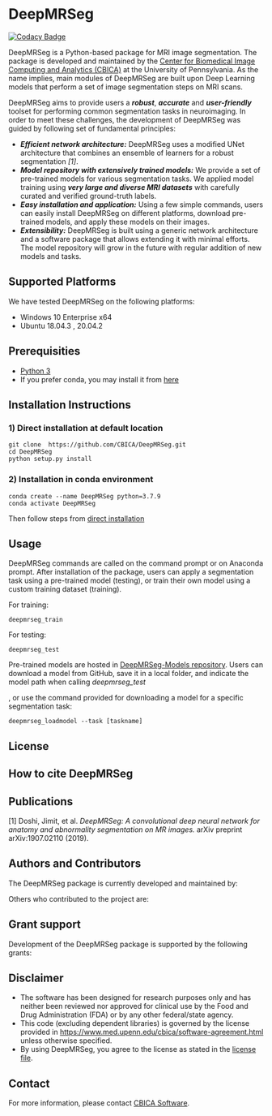 # DeepMRSeg

[![Codacy Badge](https://api.codacy.com/project/badge/Grade/abb2c20d73ed464180494bf2fed3f0eb)](https://app.codacy.com/gh/CBICA/DeepMRSeg?utm_source=github.com&utm_medium=referral&utm_content=CBICA/DeepMRSeg&utm_campaign=Badge_Grade_Settings)

DeepMRSeg is a Python-based package for MRI image segmentation. The package is developed and maintained by the [Center for Biomedical Image Computing and Analytics (CBICA)](https://www.cbica.upenn.edu/) at the University of Pennsylvania. As the name implies, main modules of DeepMRSeg are built upon Deep Learning models that perform a set of image segmentation steps on MRI scans.

DeepMRSeg aims to provide users a ***robust***, ***accurate*** and ***user-friendly*** toolset for performing common segmentation tasks in neuroimaging. In order to meet these challenges, the development of DeepMRSeg was guided by following set of fundamental principles:

* ***Efficient network architecture:*** DeepMRSeg uses a modified UNet architecture that combines an ensemble of learners for a robust segmentation  _[1]_.
* ***Model repository with extensively trained models:*** We provide a set of pre-trained models for various segmentation tasks. We applied model training using ***_very large and diverse MRI datasets_*** with carefully curated and verified ground-truth labels.
* ***Easy installation and application:*** Using a few simple commands, users can easily install DeepMRSeg on different platforms, download pre-trained models, and apply these models on their images.
* ***Extensibility:*** DeepMRSeg is built using a generic network architecture and a software package that allows extending it with minimal efforts. The model repository will grow in the future with regular addition of new models and tasks.

## Supported Platforms
We have tested DeepMRSeg on the following platforms: 
-   Windows 10 Enterprise x64
-   Ubuntu 18.04.3 , 20.04.2

## Prerequisities
-   [Python 3](https://www.python.org/downloads/)
-   If you prefer conda, you may install it from [here](https://www.anaconda.com/products/individual)

## Installation Instructions

### 1) Direct installation at default location 
```
git clone  https://github.com/CBICA/DeepMRSeg.git
cd DeepMRSeg
python setup.py install
```

### 2) Installation in conda environment
```
conda create --name DeepMRSeg python=3.7.9
conda activate DeepMRSeg
```
Then follow steps from [direct installation](#direct-installation-at-default-location)

## Usage

DeepMRSeg commands are called on the command prompt or on Anaconda prompt. After installation of the package, users can apply a segmentation task using a pre-trained model (testing), or train their own model using a custom training dataset (training). 

For training:

```
deepmrseg_train
```

For testing:

```
deepmrseg_test 
```


Pre-trained models are hosted in [DeepMRSeg-Models repository](https://github.com/CBICA/DeepMRSeg-Models). Users can download a model from GitHub, save it in a local folder, and indicate the model path when calling _deepmrseg_test_

, or use the command provided for downloading a model for a specific segmentation task:

```
deepmrseg_loadmodel --task [taskname]
```




## License

## How to cite DeepMRSeg

## Publications

[1] Doshi, Jimit, et al. _DeepMRSeg: A convolutional deep neural network for anatomy and abnormality segmentation on MR images._ arXiv preprint arXiv:1907.02110 (2019).

## Authors and Contributors

The DeepMRSeg package is currently developed and maintained by:

Others who contributed to the project are:

## Grant support

Development of the DeepMRSeg package is supported by the following grants:

## Disclaimer
-   The software has been designed for research purposes only and has neither been reviewed nor approved for clinical use by the Food and Drug Administration (FDA) or by any other federal/state agency.
-   This code (excluding dependent libraries) is governed by the license provided in https://www.med.upenn.edu/cbica/software-agreement.html unless otherwise specified.
-   By using DeepMRSeg, you agree to the license as stated in the [license file](https://github.com/CBICA/DeepMRSeg/blob/main/LICENSE).

## Contact
For more information, please contact <a href="mailto:software@cbica.upenn.edu">CBICA Software</a>.
